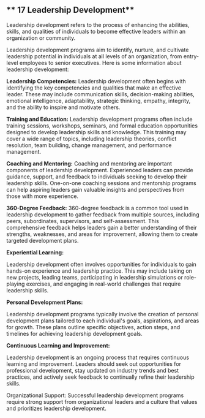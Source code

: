 ## ** 17 Leadership Development**

Leadership development refers to the process of enhancing the abilities, skills, and qualities of individuals to become effective leaders within an organization or community.

Leadership development programs aim to identify, nurture, and cultivate leadership potential in individuals at all levels of an organization, from entry-level employees to senior executives. Here is some information about leadership development:

**Leadership Competencies:** Leadership development often begins with identifying the key competencies and qualities that make an effective leader. These may include communication skills, decision-making abilities, emotional intelligence, adaptability, strategic thinking, empathy, integrity, and the ability to inspire and motivate others.

**Training and Education:** 
Leadership development programs often include training sessions, workshops, seminars, and formal education opportunities designed to develop leadership skills and knowledge. This training may cover a wide range of topics, including leadership theories, conflict resolution, team building, change management, and performance management.

**Coaching and Mentoring:**
Coaching and mentoring are important components of leadership development. Experienced leaders can provide guidance, support, and feedback to individuals seeking to develop their leadership skills. One-on-one coaching sessions and mentorship programs can help aspiring leaders gain valuable insights and perspectives from those with more experience.

**360-Degree Feedback:**
360-degree feedback is a common tool used in leadership development to gather feedback from multiple sources, including peers, subordinates, supervisors, and self-assessment. This comprehensive feedback helps leaders gain a better understanding of their strengths, weaknesses, and areas for improvement, allowing them to create targeted development plans.

**Experiential Learning:** 

Leadership development often involves opportunities for individuals to gain hands-on experience and leadership practice. This may include taking on new projects, leading teams, participating in leadership simulations or role-playing exercises, and engaging in real-world challenges that require leadership skills.

**Personal Development Plans:** 

Leadership development programs typically involve the creation of personal development plans tailored to each individual's goals, aspirations, and areas for growth. These plans outline specific objectives, action steps, and timelines for achieving leadership development goals.

**Continuous Learning and Improvement:** 

Leadership development is an ongoing process that requires continuous learning and improvement. Leaders should seek out opportunities for professional development, stay updated on industry trends and best practices, and actively seek feedback to continually refine their leadership skills.

Organizational Support: Successful leadership development programs require strong support from organizational leaders and a culture that values and prioritizes leadership development.

